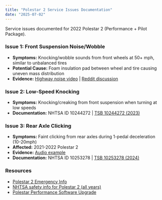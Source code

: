 ```yaml
---
title: "Polestar 2 Service Issues Documentation"
date: "2025-07-02"
---
```


Service issues documented for 2022 Polestar 2 (Performance + Pilot Package).

### Issue 1: Front Suspension Noise/Wobble
- **Symptoms:** Knocking/wobble sounds from front wheels at 50+ mph, similar to unbalanced tires
- **Potential Cause:** Foam insulation pad between wheel and tire causing uneven mass distribution
- **Evidence:** [Highway noise video](https://youtu.be/GY7blfG6En8) | [Reddit discussion](https://www.reddit.com/r/Polestar/comments/1anfxk8/fyi_if_you_get_a_tire_wobble/)

### Issue 2: Low-Speed Knocking
- **Symptoms:** Knocking/creaking from front suspension when turning at low speeds
- **Documentation:** NHTSA ID 10244272 | [TSB 10244272 (2023)](https://static.nhtsa.gov/odi/tsbs/2023/MC-10244272-0001.pdf)

### Issue 3: Rear Axle Clicking
- **Symptoms:** Faint clicking from rear axles during 1-pedal deceleration (10-20mph)
- **Affected:** 2021-2022 Polestar 2
- **Evidence:** [Audio example](https://cdn.polestartechhub.com/uploads/6616cd04bfff4d0001bd68af/TJ%2036854_1.m4a)
- **Documentation:** NHTSA ID 10253278 | [TSB 10253278 (2024)](https://static.nhtsa.gov/odi/tsbs/2024/MC-10253278-0001.pdf)

### Resources
- [Polestar 2 Emergency Info](https://github.com/drittich/polestar2-emergency-info)
- [NHTSA safety info for Polestar 2 (all years)](https://www.nhtsa.gov/vehicle/2022/POLESTAR/POLESTAR%252525202/5%25252520HB/AWD)
- [Polestar Performance Software Upgrade](https://www.polestar.com/us/performance-software-upgrade/)

